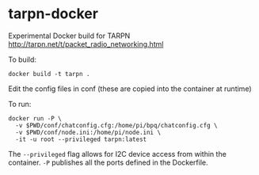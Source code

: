 # tarpn-docker

Experimental Docker build for TARPN http://tarpn.net/t/packet_radio_networking.html

To build:

    docker build -t tarpn .
    
Edit the config files in conf (these are copied into the container at runtime)

To run:

    docker run -P \
      -v $PWD/conf/chatconfig.cfg:/home/pi/bpq/chatconfig.cfg \
      -v $PWD/conf/node.ini:/home/pi/node.ini \
      -it -u root --privileged tarpn:latest
    
The `--privileged` flag allows for I2C device access from within the container. `-P` publishes all the ports defined in the 
Dockerfile. 
